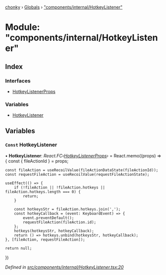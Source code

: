 [chonky](../README.md) › [Globals](../globals.md) › ["components/internal/HotkeyListener"](_components_internal_hotkeylistener_.md)

# Module: "components/internal/HotkeyListener"

## Index

### Interfaces

* [HotkeyListenerProps](../interfaces/_components_internal_hotkeylistener_.hotkeylistenerprops.md)

### Variables

* [HotkeyListener](_components_internal_hotkeylistener_.md#const-hotkeylistener)

## Variables

### `Const` HotkeyListener

• **HotkeyListener**: *React.FC‹[HotkeyListenerProps](../interfaces/_components_internal_hotkeylistener_.hotkeylistenerprops.md)›* = React.memo((props) => {
    const { fileActionId } = props;

    const fileAction = useRecoilValue(fileActionDataState(fileActionId));
    const requestFileAction = useRecoilValue(requestFileActionState);

    useEffect(() => {
        if (!fileAction || !fileAction.hotkeys || fileAction.hotkeys.length === 0) {
            return;
        }

        const hotkeysStr = fileAction.hotkeys.join(',');
        const hotkeyCallback = (event: KeyboardEvent) => {
            event.preventDefault();
            requestFileAction(fileAction.id);
        };
        hotkeys(hotkeysStr, hotkeyCallback);
        return () => hotkeys.unbind(hotkeysStr, hotkeyCallback);
    }, [fileAction, requestFileAction]);

    return null;
})

*Defined in [src/components/internal/HotkeyListener.tsx:20](https://github.com/TimboKZ/Chonky/blob/2de2c80/src/components/internal/HotkeyListener.tsx#L20)*
